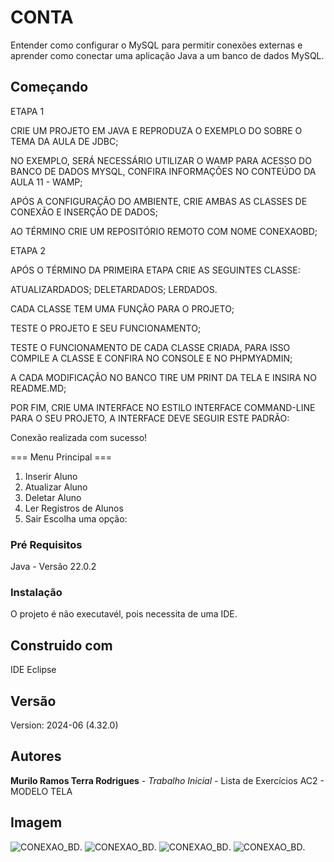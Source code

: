 # CONTA

Entender como configurar o MySQL para permitir conexões externas e aprender como conectar uma aplicação Java a um banco de dados MySQL.

## Começando

ETAPA 1

CRIE UM PROJETO EM JAVA E REPRODUZA O EXEMPLO DO SOBRE O TEMA DA AULA DE JDBC;

NO EXEMPLO, SERÁ NECESSÁRIO UTILIZAR O WAMP PARA ACESSO DO BANCO DE DADOS MYSQL, CONFIRA INFORMAÇÕES NO CONTEÚDO DA AULA 11 - WAMP;

APÓS A CONFIGURAÇÃO DO AMBIENTE, CRIE AMBAS AS CLASSES DE CONEXÃO E INSERÇÃO DE DADOS;

AO TÉRMINO CRIE UM REPOSITÓRIO REMOTO COM NOME CONEXAOBD;

ETAPA 2

APÓS O TÉRMINO DA PRIMEIRA ETAPA CRIE AS SEGUINTES CLASSE:

ATUALIZARDADOS; DELETARDADOS; LERDADOS.

CADA CLASSE TEM UMA FUNÇÃO PARA O PROJETO;

TESTE O PROJETO E SEU FUNCIONAMENTO;

TESTE O FUNCIONAMENTO DE CADA CLASSE CRIADA, PARA ISSO COMPILE A CLASSE E CONFIRA NO CONSOLE E NO PHPMYADMIN;

A CADA MODIFICAÇÃO NO BANCO TIRE UM PRINT DA TELA E INSIRA NO README.MD;

POR FIM, CRIE UMA INTERFACE NO ESTILO INTERFACE COMMAND-LINE PARA O SEU PROJETO, A INTERFACE DEVE SEGUIR ESTE PADRÃO:

Conexão realizada com sucesso!

=== Menu Principal ===
1. Inserir Aluno
2. Atualizar Aluno
3. Deletar Aluno
4. Ler Registros de Alunos
0. Sair
Escolha uma opção:

### Pré Requisitos

Java - Versão 22.0.2

### Instalação

O projeto é não executavél, pois necessita de uma IDE.

## Construido com 

IDE Eclipse

## Versão 

Version: 2024-06 (4.32.0)

## Autores 

**Murilo Ramos Terra Rodrigues** - *Trabalho Inicial* - Lista de Exercícios AC2 - MODELO TELA

## Imagem

![CONEXAO_BD](https://github.com/murilove69/CONEXAO_BD/blob/master/BD_INSERIR%20ALUNO.png).
![CONEXAO_BD](https://github.com/murilove69/CONEXAO_BD/blob/master/BD_ATUALIZAR.png).
![CONEXAO_BD](https://github.com/murilove69/CONEXAO_BD/blob/master/BD_DELETAR.png).
![CONEXAO_BD](https://github.com/murilove69/CONEXAO_BD/blob/master/BD_LISTAR.png).



